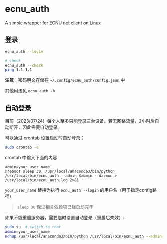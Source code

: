 # ecnu\_auth
A simple wrapper for ECNU net client on Linux

## 登录

```bash
ecnu_auth --login

# check
ecnu_auth --check
ping 1.1.1.1
```

**注意**：密码明文存储在 `~/.config/ecnu_auth/config.json` 中

其他用法见 `ecnu_auth -h`

## 自动登录

目前（2023/07/24）每个人至多只能登录三台设备。若无网络流量，2小时后自动断开，因此需要自动登录。

可以通过 crontab 设置启动时自动登录：

```bash
sudo crontab -e
```

crontab 中输入下面的内容

```
admin=your_user_name
@reboot sleep 30; /usr/local/anaconda3/bin/python /usr/local/bin/ecnu_auth --admin $admin --daemon > /usr/local/bin/ecnu_auth.log 2>&1
```

`your_user_name` 替换为执行 `ecnu_auth --login` 的用户名（用于指定config路径）

> `sleep 30` 保证相关依赖项已经启动完毕

如果不能重启服务器，需要临时设置自动登录（重启后失效）:

```bash
sudo su  # switch to root
admin=your_user_name
nohup /usr/local/anaconda3/bin/python /usr/local/bin/ecnu_auth --admin $admin --daemon > /usr/local/bin/ecnu_auth.log 2>&1 &
```


